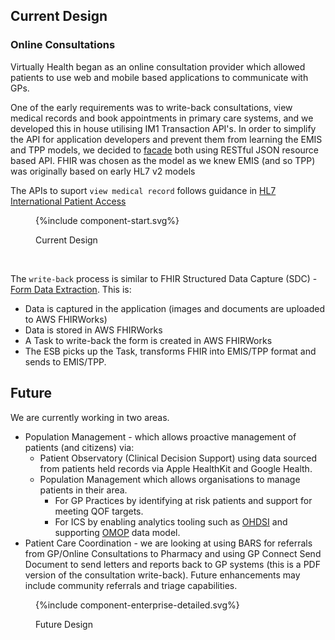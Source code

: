 
## Current Design

### Online Consultations

Virtually Health began as an online consultation provider which allowed patients to use web and mobile based applications to communicate with GPs. 

One of the early requirements was to write-back consultations, view medical records and book appointments in primary care systems, and we developed this in house utilising IM1 Transaction API's. 
In order to simplify the API for application developers and prevent them from learning the EMIS and TPP models, we decided to [facade](https://en.wikipedia.org/wiki/Facade_pattern) both using RESTful JSON resource based API.
FHIR was chosen as the model as we knew EMIS (and so TPP) was originally based on early HL7 v2 models

The APIs to suport `view medical record` follows guidance in [HL7 International Patient Access](https://build.fhir.org/ig/HL7/fhir-ipa/)

<figure>
{%include component-start.svg%}
<p id="fX.X.X.X-X" class="figureTitle">Current Design</p>
</figure>
<br clear="all">

The `write-back` process is similar to FHIR Structured Data Capture (SDC) - [Form Data Extraction](https://build.fhir.org/ig/HL7/sdc/extraction.html). This is:
- Data is captured in the application (images and documents are uploaded to AWS FHIRWorks)
- Data is stored in AWS FHIRWorks
- A Task to write-back the form is created in AWS FHIRWorks
- The ESB picks up the Task, transforms FHIR into EMIS/TPP format and sends to EMIS/TPP. 


## Future

We are currently working in two areas. 

- Population Management - which allows proactive management of patients (and citizens) via:
  - Patient Observatory (Clinical Decision Support) using data sourced from patients held records via Apple HealthKit and Google Health.
  - Population Management which allows organisations to manage patients in their area. 
    - For GP Practices by identifying at risk patients and support for meeting QOF targets.
    - For ICS by enabling analytics tooling such as [OHDSI](https://www.ohdsi.org/) and supporting [OMOP](https://ukhealthdata.org/data-standards/common-data-models/) data model.
- Patient Care Coordination - we are looking at using BARS for referrals from GP/Online Consultations to Pharmacy and using GP Connect Send Document to send letters and reports back to GP systems (this is a PDF version of the consultation write-back). Future enhancements may include community referrals and triage capabilities. 

<figure>
{%include component-enterprise-detailed.svg%}
<p id="fX.X.X.X-X" class="figureTitle">Future Design</p>
</figure>
<br clear="all">







